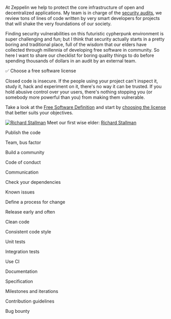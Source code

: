 At Zeppelin we help to protect the core infrastructure of open and
decentralized applications. My team is in charge of the
[security audits](https://zeppelin.solutions/security-audits/),
we review tons of lines of code written by very smart developers for projects
that will shake the very foundations of our society.

Finding security vulnerabilities on this futuristic cypherpunk environment is
super challenging and fun; but I think that security actually starts in a
pretty boring and traditional place, full of the wisdom that our elders have
collected through millennia of developing free software in community. So here I
want to share our checklist for boring quality things to do before spending
thousands of dollars in an audit by an external team.

✅ Choose a free software license

Closed code is insecure. If the people using your project can't inspect it,
study it, hack and experiment on it, there's no way it can be trusted. If you
hold abusive control over your users, there's nothing stopping you (or somebody
more powerful than you) from making them vulnerable.

Take a look at the
[Free Software Definition](https://www.gnu.org/philosophy/free-sw.en.html)
and start by [choosing the license](https://choosealicense.com/) that better
suits your objectives.

[![Richard Stallman](https://upload.wikimedia.org/wikipedia/commons/d/de/Richard_Stallman_by_gisleh_01.jpg)](https://en.wikipedia.org/wiki/Richard_Stallman#/media/File:Richard_Stallman_by_gisleh_01.jpg)
Meet our first wise elder: [Richard Stallman](https://en.wikipedia.org/wiki/Richard_Stallman)

Publish the code

Team, bus factor

Build a community

Code of conduct

Communication

Check your dependencies

Known issues

Define a process for change

Release early and often

Clean code

Consistent code style

Unit tests

Integration tests

Use CI

Documentation

Specification

Milestones and iterations

Contribution guidelines

Bug bounty